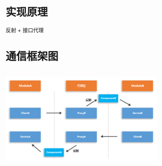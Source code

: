 # 实现原理
反射 + 接口代理
# 通信框架图
<br>
<img width="80%"  src="https://github.com/hyhdy/module-comm/blob/master/img-folder/framework.png"/>
